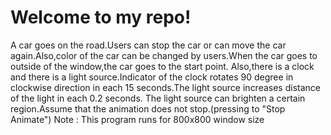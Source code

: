 # Welcome to my repo!

A car goes on the road.Users can stop the car or can move the car again.Also,color of the car can be changed by users.When the car goes to outside of the window,the car goes to the start point.
Also,there is a clock and there is a light source.Indicator of the clock rotates 90 degree in clockwise direction in each 15 seconds.The light source increases distance of the light in each 0.2 seconds.
The light source can brighten a certain region.Assume that the animation does not stop.(pressing to "Stop Animate")
Note : This program runs for 800x800 window size
